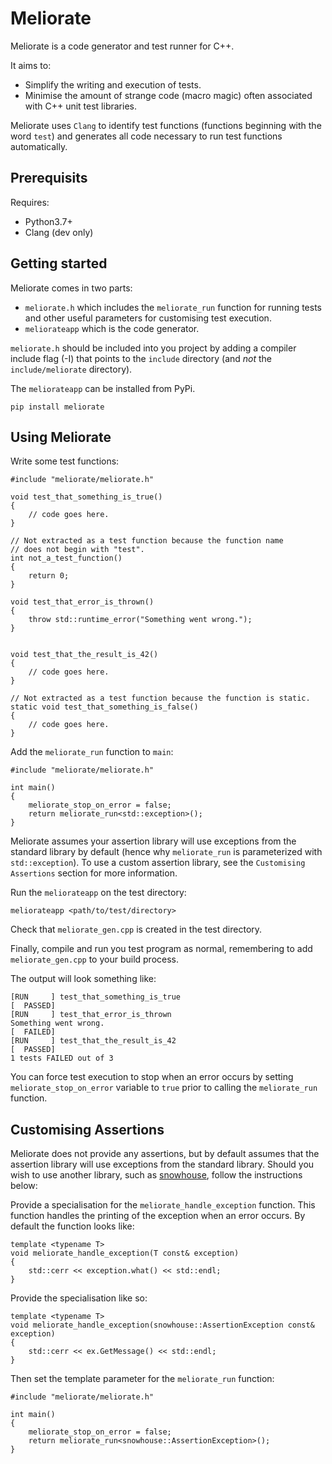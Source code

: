 # Meliorate
Meliorate is a code generator and test runner for C++.

It aims to:
 * Simplify the writing and execution of tests.
 * Minimise the amount of strange code (macro magic) often associated with C++ unit test libraries.

Meliorate uses `Clang` to identify test functions (functions beginning with the word `test`) and generates all code necessary to run test functions automatically.

## Prerequisits
Requires:
 * Python3.7+
 * Clang (dev only)

## Getting started
Meliorate comes in two parts:
 * `meliorate.h` which includes the `meliorate_run` function for running tests and other useful parameters for customising test execution.
 * `meliorateapp` which is the code generator.

`meliorate.h` should be included into you project by adding a compiler include flag (-I) that points to the `include` directory (and *not* the `include/meliorate` directory).

The `meliorateapp` can be installed from PyPi.

```
pip install meliorate
```

## Using Meliorate

Write some test functions:
```
#include "meliorate/meliorate.h"

void test_that_something_is_true()
{
    // code goes here.
}

// Not extracted as a test function because the function name
// does not begin with "test".
int not_a_test_function()
{
    return 0;
}

void test_that_error_is_thrown()
{
    throw std::runtime_error("Something went wrong.");
}


void test_that_the_result_is_42()
{
    // code goes here.
}

// Not extracted as a test function because the function is static.
static void test_that_something_is_false()
{
    // code goes here.
}
```

Add the `meliorate_run` function to `main`:
```
#include "meliorate/meliorate.h"

int main()
{
    meliorate_stop_on_error = false;
    return meliorate_run<std::exception>();
}
```
Meliorate assumes your assertion library will use exceptions from the standard library by default (hence why `meliorate_run` is parameterized with `std::exception`). To use a custom assertion library, see the `Customising Assertions` section for more information.

Run the `meliorateapp` on the test directory:
```
meliorateapp <path/to/test/directory>
```

Check that `meliorate_gen.cpp` is created in the test directory.

Finally, compile and run you test program as normal, remembering to add `meliorate_gen.cpp` to your build process.

The output will look something like:
```
[RUN     ] test_that_something_is_true
[  PASSED]
[RUN     ] test_that_error_is_thrown
Something went wrong.
[  FAILED]
[RUN     ] test_that_the_result_is_42
[  PASSED]
1 tests FAILED out of 3
```

You can force test execution to stop when an error occurs by setting `meliorate_stop_on_error` variable to `true` prior to calling the `meliorate_run` function.


## Customising Assertions 
Meliorate does not provide any assertions, but by default assumes that the assertion library will use exceptions from the standard library. Should you wish to use another library, such as [snowhouse](https://github.com/banditcpp/snowhouse), follow the instructions below:

Provide a specialisation for the `meliorate_handle_exception` function. This function handles the printing of the exception when an error occurs. By default the function looks like:
```
template <typename T>
void meliorate_handle_exception(T const& exception)
{
    std::cerr << exception.what() << std::endl;
}
```

Provide the specialisation like so:
```
template <typename T>
void meliorate_handle_exception(snowhouse::AssertionException const& exception)
{
    std::cerr << ex.GetMessage() << std::endl;
}
```

Then set the template parameter for the `meliorate_run` function:
```
#include "meliorate/meliorate.h"

int main()
{
    meliorate_stop_on_error = false;
    return meliorate_run<snowhouse::AssertionException>();
}
```